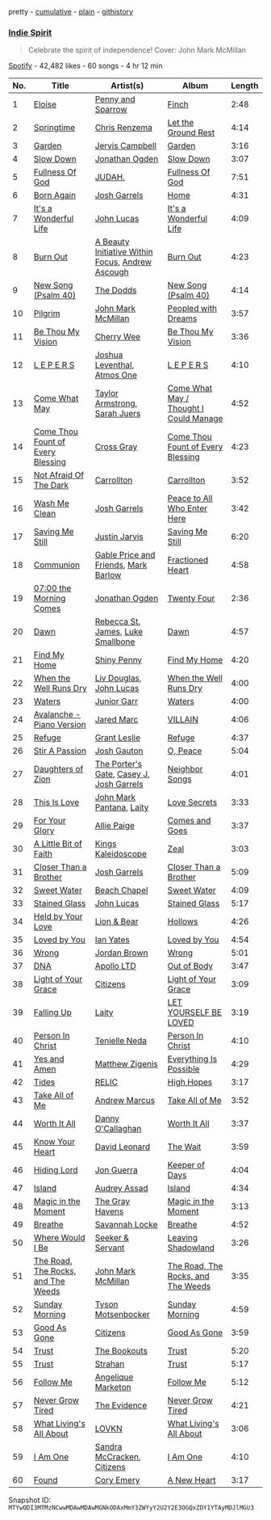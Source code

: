 pretty - [cumulative](/playlists/cumulative/37i9dQZF1DX0IXk7nnh7Jx.md) - [plain](/playlists/plain/37i9dQZF1DX0IXk7nnh7Jx) - [githistory](https://github.githistory.xyz/mackorone/spotify-playlist-archive/blob/main/playlists/plain/37i9dQZF1DX0IXk7nnh7Jx)

### [Indie Spirit](https://open.spotify.com/playlist/37i9dQZF1DX0IXk7nnh7Jx)

> Celebrate the spirit of independence! Cover: John Mark McMillan

[Spotify](https://open.spotify.com/user/spotify) - 42,482 likes - 60 songs - 4 hr 12 min

| No. | Title | Artist(s) | Album | Length |
|---|---|---|---|---|
| 1 | [Eloise](https://open.spotify.com/track/3XnDbrxxtA40HPIIRWLgRT) | [Penny and Sparrow](https://open.spotify.com/artist/65o6y7GtoXzchyiJB3r9Ur) | [Finch](https://open.spotify.com/album/0ixOUcKraH7Y3tIV1MGoRo) | 2:48 |
| 2 | [Springtime](https://open.spotify.com/track/0TmYlHDVP4gUTkUbl7AIsv) | [Chris Renzema](https://open.spotify.com/artist/2hIvOHaLTl9XCyCbNPwYzT) | [Let the Ground Rest](https://open.spotify.com/album/67cPtLz0jVSsGHWLiIMip7) | 4:14 |
| 3 | [Garden](https://open.spotify.com/track/18RAcbwi6NAeHbeFaufyAE) | [Jervis Campbell](https://open.spotify.com/artist/31Bh5G3Q9JzwqPpHDLIQtW) | [Garden](https://open.spotify.com/album/4JjEdlwyFfpEhD7U4qupC1) | 3:16 |
| 4 | [Slow Down](https://open.spotify.com/track/0z0jIa4ieoF1U2kMXJRemg) | [Jonathan Ogden](https://open.spotify.com/artist/2Q1d40J0u4IWGg4oZNPBZ7) | [Slow Down](https://open.spotify.com/album/0R36i2T4Afvy3frSywQ9dy) | 3:07 |
| 5 | [Fullness Of God](https://open.spotify.com/track/5ZWiFwZRtPpfLMmtQi4gTa) | [JUDAH.](https://open.spotify.com/artist/5LnlX7FdPg0ocmyBzOzDQW) | [Fullness Of God](https://open.spotify.com/album/37VB0ayKCxqmAZxuTAATBc) | 7:51 |
| 6 | [Born Again](https://open.spotify.com/track/68nNNThyOXq060K1ZAWb2t) | [Josh Garrels](https://open.spotify.com/artist/16QSVsPKl743hu4U5C18R8) | [Home](https://open.spotify.com/album/4Oj3NQVZjlhji59z6bSKl1) | 4:31 |
| 7 | [It's a Wonderful Life](https://open.spotify.com/track/4ieeVg8E0Mws1kaSBoQZOj) | [John Lucas](https://open.spotify.com/artist/7iEy8zKFtlYIINaxxLIyBk) | [It's a Wonderful Life](https://open.spotify.com/album/4IUddwGckU9duvn9dEQLnz) | 4:09 |
| 8 | [Burn Out](https://open.spotify.com/track/2GUvFoJipxwxQI6pvpHXDC) | [A Beauty Initiative Within Focus](https://open.spotify.com/artist/5cnbawSLtziDxZDqk93JKp), [Andrew Ascough](https://open.spotify.com/artist/6K7tPy8fZS1sCr5Fw6dYbS) | [Burn Out](https://open.spotify.com/album/2cj6CrCchettlCriBNPSkr) | 4:23 |
| 9 | [New Song \(Psalm 40\)](https://open.spotify.com/track/5nCSaFxaoliN2NyUtFQOUU) | [The Dodds](https://open.spotify.com/artist/19PhCtCPPzv4CCepliG4hl) | [New Song \(Psalm 40\)](https://open.spotify.com/album/5SKIaSs8T7xHbPAfQMBvaY) | 4:14 |
| 10 | [Pilgrim](https://open.spotify.com/track/1o5n9x03Na2DzkUuGB0TMo) | [John Mark McMillan](https://open.spotify.com/artist/0T1KC0OHfbRO0O5bNH2tek) | [Peopled with Dreams](https://open.spotify.com/album/3jjIZaP21vWBSrmQlsXrtv) | 3:57 |
| 11 | [Be Thou My Vision](https://open.spotify.com/track/1ygyed6ppQD1GRSKw5Bm21) | [Cherry Wee](https://open.spotify.com/artist/6s9lmiBnWMbiiUnuaTARaa) | [Be Thou My Vision](https://open.spotify.com/album/1dpxwkXjH3SkFEKoqG8NW7) | 3:36 |
| 12 | [L E P E R S](https://open.spotify.com/track/2HWybNOk657p30rPcjBDK7) | [Joshua Leventhal](https://open.spotify.com/artist/0v4Z3oeoImzlsCniDL7em5), [Atmos One](https://open.spotify.com/artist/2hUBrOilKr0a6llHEBvuSu) | [L E P E R S](https://open.spotify.com/album/2H0tX8aY7tv7oEZIUElWBg) | 4:10 |
| 13 | [Come What May](https://open.spotify.com/track/75JkjrI5b3qAufON4SWrBm) | [Taylor Armstrong](https://open.spotify.com/artist/3CVk2LzA3zH6FBAXuPbnhc), [Sarah Juers](https://open.spotify.com/artist/39mgk0y3gWDfKqHTAcc2LG) | [Come What May / Thought I Could Manage](https://open.spotify.com/album/4WqqatnIZhbNV2Ev91OsOD) | 4:52 |
| 14 | [Come Thou Fount of Every Blessing](https://open.spotify.com/track/5kbl04brVXsCOyDIHPVStj) | [Cross Gray](https://open.spotify.com/artist/1jmJ7gGsC5tgoQYXDnXArP) | [Come Thou Fount of Every Blessing](https://open.spotify.com/album/0makQ28NRMiZ1RsM9sUozp) | 4:23 |
| 15 | [Not Afraid Of The Dark](https://open.spotify.com/track/7JnVYNEMeIryihBV8bADTz) | [Carrollton](https://open.spotify.com/artist/1i5HhzrkpHFFDpsUYdz2Fs) | [Carrollton](https://open.spotify.com/album/4oBlrxNq2gvN8OFwB05gYf) | 3:52 |
| 16 | [Wash Me Clean](https://open.spotify.com/track/7jnKoJHxdjjjQGqbkgyRPH) | [Josh Garrels](https://open.spotify.com/artist/16QSVsPKl743hu4U5C18R8) | [Peace to All Who Enter Here](https://open.spotify.com/album/5OSq9qdMdN2DyGx90wekZk) | 3:42 |
| 17 | [Saving Me Still](https://open.spotify.com/track/1Hbao8n85TOgeIZFfZmCdV) | [Justin Jarvis](https://open.spotify.com/artist/3ETXmapfkZXZWXBHvUl9xj) | [Saving Me Still](https://open.spotify.com/album/1C6cUX3FHiop0xcbZpMjca) | 6:20 |
| 18 | [Communion](https://open.spotify.com/track/797iTBEDnnkVfhBPNC17af) | [Gable Price and Friends](https://open.spotify.com/artist/6d9rhdwIVsqblUFXu7qEBp), [Mark Barlow](https://open.spotify.com/artist/6hR5fuwetYvTHfea4EwHvl) | [Fractioned Heart](https://open.spotify.com/album/4dPbUeI5mJoGjaUebBpIFL) | 4:58 |
| 19 | [07:00 the Morning Comes](https://open.spotify.com/track/1C8T1La2K8P9IyoIl9EYVK) | [Jonathan Ogden](https://open.spotify.com/artist/2Q1d40J0u4IWGg4oZNPBZ7) | [Twenty Four](https://open.spotify.com/album/0tyhsvvuD7LAkKv2Z9FfU2) | 2:36 |
| 20 | [Dawn](https://open.spotify.com/track/5rKbWEBYZNIR3ep6pBOK0t) | [Rebecca St\. James](https://open.spotify.com/artist/1SaELUYn7deVoQ9kGDGUD9), [Luke Smallbone](https://open.spotify.com/artist/4HNwDTkRZBK8UyA54udpGX) | [Dawn](https://open.spotify.com/album/4X8FlSjZW7YUTj277XNyFY) | 4:57 |
| 21 | [Find My Home](https://open.spotify.com/track/2UXLovstwsvXw01s3GIOqK) | [Shiny Penny](https://open.spotify.com/artist/7IL4gxLGehk1CQJFkzKBUy) | [Find My Home](https://open.spotify.com/album/64CTIXrru4VpjjUQi2MWLy) | 4:20 |
| 22 | [When the Well Runs Dry](https://open.spotify.com/track/6MO1DKXAFW6e9L8ayo1yO8) | [Liv Douglas](https://open.spotify.com/artist/5BztXuE64HaCcnJc3AKb73), [John Lucas](https://open.spotify.com/artist/7iEy8zKFtlYIINaxxLIyBk) | [When the Well Runs Dry](https://open.spotify.com/album/1UWXtKViJPyvn0Fy3c7rTJ) | 4:00 |
| 23 | [Waters](https://open.spotify.com/track/44p22nZcu3acWIW8q7Qil8) | [Junior Garr](https://open.spotify.com/artist/2wRZSDRny0AhA1Cup3sAh2) | [Waters](https://open.spotify.com/album/20gTNgwCNIZeIM08IstOmi) | 4:00 |
| 24 | [Avalanche \- Piano Version](https://open.spotify.com/track/5P9944uZjaKP2TzRdtErdd) | [Jared Marc](https://open.spotify.com/artist/4VGrnFhLNsG1ni78qk7ZWM) | [VILLAIN](https://open.spotify.com/album/1WYu7wMRAWA0G3IwqcwFAL) | 4:06 |
| 25 | [Refuge](https://open.spotify.com/track/0NAqAuO6pLsB1IdTQZB3lp) | [Grant Leslie](https://open.spotify.com/artist/0ROcoHoVwoXQe33cszx7A6) | [Refuge](https://open.spotify.com/album/2rPhIcGwjnoNlXRpM454LH) | 4:37 |
| 26 | [Stir A Passion](https://open.spotify.com/track/4ObhmsDpExlIJ4VKJtIoOt) | [Josh Gauton](https://open.spotify.com/artist/4PLDTXCudiHDay44OSM79M) | [O, Peace](https://open.spotify.com/album/0DQEChF6qLK8DthcId02sL) | 5:04 |
| 27 | [Daughters of Zion](https://open.spotify.com/track/1cOGwFxxHG1xtkKN8Eet5I) | [The Porter's Gate](https://open.spotify.com/artist/3lFjLxwdFzhGr9fhWzE0SW), [Casey J](https://open.spotify.com/artist/0B0NzcRnTARbZc83a34cDd), [Josh Garrels](https://open.spotify.com/artist/16QSVsPKl743hu4U5C18R8) | [Neighbor Songs](https://open.spotify.com/album/2MpPrCjCCzWEEUD9gb93So) | 4:01 |
| 28 | [This Is Love](https://open.spotify.com/track/6dt39KMTAzJS87Hfp0n1Mc) | [John Mark Pantana](https://open.spotify.com/artist/6cbdCv0bmLwcxSVFM7tuyG), [Laity](https://open.spotify.com/artist/4K2tvMk8OdoG0Lo3PHir41) | [Love Secrets](https://open.spotify.com/album/18j2N1p5fuk0yCFmfV0JmM) | 3:33 |
| 29 | [For Your Glory](https://open.spotify.com/track/4etWtEzUFn7AEiiSGwZT6X) | [Allie Paige](https://open.spotify.com/artist/7qNEZ5VvIV5TPMmNaSZjDl) | [Comes and Goes](https://open.spotify.com/album/2GZKfuX5AfXtneH04BBPKP) | 3:37 |
| 30 | [A Little Bit of Faith](https://open.spotify.com/track/3EW6m7ejAsPQklHPqvkOCI) | [Kings Kaleidoscope](https://open.spotify.com/artist/6P9fFbQ875B2bnmdiYwN9A) | [Zeal](https://open.spotify.com/album/1p9qFUWDth0hWAQYiKUB37) | 3:03 |
| 31 | [Closer Than a Brother](https://open.spotify.com/track/6UFFHivhf0donyRMTdgYjA) | [Josh Garrels](https://open.spotify.com/artist/16QSVsPKl743hu4U5C18R8) | [Closer Than a Brother](https://open.spotify.com/album/33JLXoR3hEiNXIUP42Mwwx) | 5:09 |
| 32 | [Sweet Water](https://open.spotify.com/track/4hKM2qMuzJksWGyJcOyiAK) | [Beach Chapel](https://open.spotify.com/artist/0xDQejb43c7yJ5nfCA7jv5) | [Sweet Water](https://open.spotify.com/album/05T3jbSK1BqRRvSU5q0P9Q) | 4:09 |
| 33 | [Stained Glass](https://open.spotify.com/track/7nOYaLkMVOOyzk2k1TrObJ) | [John Lucas](https://open.spotify.com/artist/7iEy8zKFtlYIINaxxLIyBk) | [Stained Glass](https://open.spotify.com/album/3Noi0cW0w1cMaWP0VCZxJN) | 5:17 |
| 34 | [Held by Your Love](https://open.spotify.com/track/0dg0c9iEAUZkMb7bKjMjVK) | [Lion & Bear](https://open.spotify.com/artist/5TsRb3Um92OMG44jdhhk1g) | [Hollows](https://open.spotify.com/album/2imamoQz5Xq5JRVd1SFP0l) | 4:26 |
| 35 | [Loved by You](https://open.spotify.com/track/6MAjOwyEXcZtwZUPNpIeij) | [Ian Yates](https://open.spotify.com/artist/1f4Ai5lRAeK0wameps1zqU) | [Loved by You](https://open.spotify.com/album/3ee6AoUEELOwg9kAGkSfwm) | 4:54 |
| 36 | [Wrong](https://open.spotify.com/track/3V0xcq6HiLRuZZMuFiAAgY) | [Jordan Brown](https://open.spotify.com/artist/1WoLpIruMrKzcV8GUgM9dN) | [Wrong](https://open.spotify.com/album/4MdOCxbtM3GdC7eClrvV85) | 5:01 |
| 37 | [DNA](https://open.spotify.com/track/0UtnmtF2Tj880Xs1sRP3gb) | [Apollo LTD](https://open.spotify.com/artist/2H3EMYFS69dhMmrX9JTkZp) | [Out of Body](https://open.spotify.com/album/0YdHJH25YY6ZzOOpCJyVms) | 3:47 |
| 38 | [Light of Your Grace](https://open.spotify.com/track/0VjZsR8TQBaUn9f4tND4J6) | [Citizens](https://open.spotify.com/artist/3e7KVnSiZjsBkReSv0L6db) | [Light of Your Grace](https://open.spotify.com/album/5sxF80CaSq5Y2buTMXx3eD) | 3:09 |
| 39 | [Falling Up](https://open.spotify.com/track/1sL6ZOwabMjS7h4dQVvkeC) | [Laity](https://open.spotify.com/artist/4K2tvMk8OdoG0Lo3PHir41) | [LET YOURSELF BE LOVED](https://open.spotify.com/album/1Ru5mrSp6RQUPpQFf0doee) | 3:19 |
| 40 | [Person In Christ](https://open.spotify.com/track/1pdX4gY5t6sdZdsd5lp3Z5) | [Tenielle Neda](https://open.spotify.com/artist/38rsHCzbXGGXcIGq1ceArD) | [Person In Christ](https://open.spotify.com/album/5TZciwCzlDz8wObaigKYBu) | 4:10 |
| 41 | [Yes and Amen](https://open.spotify.com/track/4DgiEJ7Jd1P91E88iswJoX) | [Matthew Zigenis](https://open.spotify.com/artist/6qW8jmrfF8dslzJDELDxdj) | [Everything Is Possible](https://open.spotify.com/album/0u2ivB7R3oDMcA5zfUfeuX) | 4:29 |
| 42 | [Tides](https://open.spotify.com/track/0hlbkCqqxAXOkoN4340d91) | [RELIC](https://open.spotify.com/artist/2i1soaUZ6BZhbrxOpKy6we) | [High Hopes](https://open.spotify.com/album/5ke4ep5wCyDS6zsBbRTCxL) | 3:17 |
| 43 | [Take All of Me](https://open.spotify.com/track/7iiGzIvHSPmf1dAuRoKJ5J) | [Andrew Marcus](https://open.spotify.com/artist/2tVAwkz1ElBIuRY3jk86yT) | [Take All of Me](https://open.spotify.com/album/5HQj9QFkG10YJWHU70N2jr) | 3:52 |
| 44 | [Worth It All](https://open.spotify.com/track/0LO9dTebf6qQ8apUEF93VI) | [Danny O'Callaghan](https://open.spotify.com/artist/0jSoCYPN9A69XCLdF0USBj) | [Worth It All](https://open.spotify.com/album/3BYHGBqcqYRwby8vAk5xXD) | 3:37 |
| 45 | [Know Your Heart](https://open.spotify.com/track/5QgvHNtnWgO0nevZ6XQro6) | [David Leonard](https://open.spotify.com/artist/2r9qoFx4EhGP8RYFQ4eMIE) | [The Wait](https://open.spotify.com/album/69YX5aF5IQ7Wg0lVhCoK0w) | 3:59 |
| 46 | [Hiding Lord](https://open.spotify.com/track/742fiVYKoENoZUaGtA8TMw) | [Jon Guerra](https://open.spotify.com/artist/0T5EH22oyMja9UmN0Rz95o) | [Keeper of Days](https://open.spotify.com/album/0flP7iXzaUHPPyOeizocTn) | 4:04 |
| 47 | [Island](https://open.spotify.com/track/5NdT1Y1GqV1aNjhbOcomoO) | [Audrey Assad](https://open.spotify.com/artist/1GKYNY4rIPnOuTfC0J1IWw) | [Island](https://open.spotify.com/album/6xYY34SDgAPg308e965q0H) | 4:34 |
| 48 | [Magic in the Moment](https://open.spotify.com/track/7uQ2MT9hkwys1psdwVuFL3) | [The Gray Havens](https://open.spotify.com/artist/4gzyIFii6fWdCiLsP0bocC) | [Magic in the Moment](https://open.spotify.com/album/7EIeW01jBbDJDgfMEVIhi2) | 3:13 |
| 49 | [Breathe](https://open.spotify.com/track/6o0LrwkjkSwN2LFxKknOmY) | [Savannah Locke](https://open.spotify.com/artist/0GGJB62JqywhEnwBPGwOGb) | [Breathe](https://open.spotify.com/album/2Xdjo93noCuAF0Ev1yukt3) | 4:52 |
| 50 | [Where Would I Be](https://open.spotify.com/track/5UbZDlYc4tvEwJ9Wa7hUzm) | [Seeker & Servant](https://open.spotify.com/artist/6Nuo4qEB3cLo3hOpYjneNu) | [Leaving Shadowland](https://open.spotify.com/album/0o81ZEoFaZP8GgR8MGuGqE) | 3:26 |
| 51 | [The Road, The Rocks, and The Weeds](https://open.spotify.com/track/59oEEdqRLNKYBM7nbbaCD7) | [John Mark McMillan](https://open.spotify.com/artist/0T1KC0OHfbRO0O5bNH2tek) | [The Road, The Rocks, and The Weeds](https://open.spotify.com/album/4Q7EFIDyCAMqsr0fGD3kle) | 3:35 |
| 52 | [Sunday Morning](https://open.spotify.com/track/35aovZPaOOtLtQe0f72XSg) | [Tyson Motsenbocker](https://open.spotify.com/artist/5zhKRxsS4pRPhkO6vbE07u) | [Sunday Morning](https://open.spotify.com/album/0T0f5qOeqV1oAbsQF6X6SY) | 4:59 |
| 53 | [Good As Gone](https://open.spotify.com/track/5sKTOx9wcRrW84darhOBc5) | [Citizens](https://open.spotify.com/artist/3e7KVnSiZjsBkReSv0L6db) | [Good As Gone](https://open.spotify.com/album/32y5C6o9zbNZYypf951kAZ) | 3:59 |
| 54 | [Trust](https://open.spotify.com/track/6lv4AXg9dFv4su7MOX73tD) | [The Bookouts](https://open.spotify.com/artist/4mJUqOlgsaXtBDn3TjaaTF) | [Trust](https://open.spotify.com/album/61PYfqEJI4JxUhr7uwBkjN) | 5:20 |
| 55 | [Trust](https://open.spotify.com/track/0sPyXfEgBXTAvI5LMdyY91) | [Strahan](https://open.spotify.com/artist/4x0DaBFhtHy0ol0ia4UJaP) | [Trust](https://open.spotify.com/album/4FG2QHZ20IVXsbyYY4Jz64) | 5:17 |
| 56 | [Follow Me](https://open.spotify.com/track/2Qq5fpfXnpqWvHsvXuMH3O) | [Angelique Marketon](https://open.spotify.com/artist/75aegD7DtUiK9w9LP9iwsA) | [Follow Me](https://open.spotify.com/album/0VUJTXs1I6cpspWGfjcIjJ) | 5:12 |
| 57 | [Never Grow Tired](https://open.spotify.com/track/68m3fFj8up50boqi077Yr8) | [The Evidence](https://open.spotify.com/artist/4MED9DlaFRdyMhD445Wqxe) | [Never Grow Tired](https://open.spotify.com/album/6YsIjF6Wr2kPr25CVI3F7M) | 4:21 |
| 58 | [What Living's All About](https://open.spotify.com/track/6NPKhuDKnzS9U7HWzUhVxe) | [LOVKN](https://open.spotify.com/artist/2bEFxVGVlzEIEdDAaQZCrc) | [What Living's All About](https://open.spotify.com/album/6j6dWYkn8W6sZdyJw1NWqU) | 3:06 |
| 59 | [I Am One](https://open.spotify.com/track/6cuwOV2JrWQSY2wKBCawzJ) | [Sandra McCracken](https://open.spotify.com/artist/435UmkDo0uchwmDeHdKWGN), [Citizens](https://open.spotify.com/artist/3e7KVnSiZjsBkReSv0L6db) | [I Am One](https://open.spotify.com/album/0UBI5alyeqYSys0BUPAnEF) | 4:10 |
| 60 | [Found](https://open.spotify.com/track/1P1GB5tbf3wF9e7RyH1Qqu) | [Cory Emery](https://open.spotify.com/artist/7BPnaZXmzlAmylptWQG7so) | [A New Heart](https://open.spotify.com/album/6kZYWMvOAvXoUcpOFgkHSG) | 3:17 |

Snapshot ID: `MTYwODI3MTMzNCwwMDAwMDAwMGNkODAxMmY3ZWYyY2U2Y2E3OGQxZDY1YTAyMDJlMGU3`

